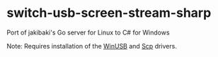 # switch-usb-screen-stream-sharp
Port of jakibaki's Go server for Linux to C# for Windows

Note: Requires installation of the [WinUSB](https://zadig.akeo.ie/downloads/zadig-2.4.exe) and [Scp](https://github.com/mogzol/ScpDriverInterface/releases/download/1.1/ScpDriverInterface_v1.1.zip) drivers.
